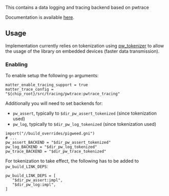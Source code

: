 This contains a data logging and tracing backend based on pwtrace

Documentation is available [here](https://pigweed.dev/pw_trace/).

## Usage

Implementation currently relies on tokenization using
[pw_tokenizer](https://pigweed.dev/pw_tokenizer/) to allow the usage of the
library on embedded devices (faster data transmission).

### Enabling

To enable setup the following `gn` arguments:

```
matter_enable_tracing_support = true
matter_trace_config = "${chip_root}/src/tracing/pwtrace:pwtrace_tracing"
```

Additionally you will need to set backends for:
  - `pw_assert`, typically to `$dir_pw_assert_tokenized` (since tokenization used)
  - `pw_log`, typically to `$dir_pw_log_tokenized` (since tokenization used)

```
import("//build_overrides/pigweed.gni")
# ...
pw_assert_BACKEND = "$dir_pw_assert_tokenized"
pw_log_BACKEND = "$dir_pw_log_tokenized"
pw_trace_BACKEND = "$dir_pw_trace_tokenized"
```

For tokenization to take effect, the following has to be added
to `pw_build_LINK_DEPS`:

```
pw_build_LINK_DEPS = [
   "$dir_pw_assert:impl",
   "$dir_pw_log:impl",
]
```

